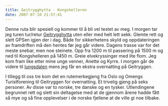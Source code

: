 ```yaml
---
title: Geitrygghytta - Kongshelleren
date: 2007-07-10 21:57:41
---
```


Denne ruta blir spesiell og kommer til å bli vel testet av meg. I morgen tar jeg turen tur/retur <a href="http://www.geiterygghytta.com/">Geitrygghytta</a> uten eller med helt lett sekk. Glemte rett og slett GPSen igjen der i dag. Både for sikkerhetens skyld og oppdateringen av framdriften må den hentes før jeg går videre. Dagens trasse var for det meste snebar, men noe steinete. Opp fra 1200 m til passering på 1500 m og ned til Kongshelleren på 1450 m. Greie elvekryssinger med lite flom. Jeg kom fram like etter mine unge venner, Anette og Kyrre. I morgen går de videre til <a href="http://www.iungsdalen.no/">Iungsdalen</a> mens jeg får en ekstra overnatting på Geitryggen.

I tillegg til oss tre kom det en rutemerkegjeng fra Oslo og Omengs Turistforening til Geitryggen for overnatting. Et trivelig gjeng på seks personer. Av disse var to norske, tre danske og en tysker. Utlendingene begrunnet rett og slett sin deltagelse med at de gjennom årene hadde fått så mye og så fine opplevelser i de norske fjellene at de ville gi noe tilbake.
